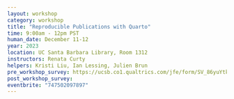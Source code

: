 ```yaml
---
layout: workshop
category: workshop
title: "Reproducible Publications with Quarto"
time: 9:00am - 12pm PST
human_date: December 11-12
year: 2023
location: UC Santa Barbara Library, Room 1312
instructors: Renata Curty
helpers: Kristi Liu, Ian Lessing, Julien Brun
pre_workshop_survey: https://ucsb.co1.qualtrics.com/jfe/form/SV_86yuYtk3In1aCyy
post_workshop_survey:
eventbrite: "747502097897"
---
```

 


